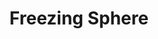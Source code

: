 ---
title: "Freezing Sphere"
index: "freezing-sphere"
permalink: /spells/freezing-sphere/
tags:
  - Spell
  - 6th Level
  - Evocation
  - Damage
  - Cold
available_for:
  - Wizard
level: "6th Level"
school: "Evocation"
range: "300 ft"
area: "60 ft"
shape: "Sphere"
comp:
  - V
  - S
  - M
material: "a small crystal sphere."
attack: "CON Save"
effect: "Cold"
description: |
  A frigid globe of cold energy streaks from your fingertips to a point of your choice within range, where it explodes in a 60-foot-radius sphere. Each creature within the area must make a constitution saving throw. On a failed save, a creature takes 10d6 cold damage. On a successful save, it takes half as much damage.

  If the globe strikes a body of water or a liquid that is principally water (not including water-based creatures), it freezes the liquid to a depth of 6 inches over an area 30 feet square. This ice lasts for 1 minute. Creatures that were swimming on the surface of frozen water are trapped in the ice. A trapped creature can use an action to make a Strength check against your spell save DC to break free.

  You can refrain from firing the globe after completing the spell, if you wish. A small globe about the size of a sling stone, cool to the touch, appears in your hand. At any time, you or a creature you give the globe to can throw the globe (to a range of 40 feet) or hurl it with a sling (to the sling's normal range). It shatters on impact, with the same effect as the normal casting of the spell. You can also set the globe down without shattering it. After 1 minute, if the globe hasn't already shattered, it explodes.

  **At higher levels.** When you cast this spell using a spell slot of 7th level or higher, the damage increases by 1d6 for each slot level above 6th.
excerpt: "A frigid globe of cold energy streaks from your fingertips to a point of your choice within range, where it explodes in a 60-foot-radius sphere."
source: "Basic Rules"
---